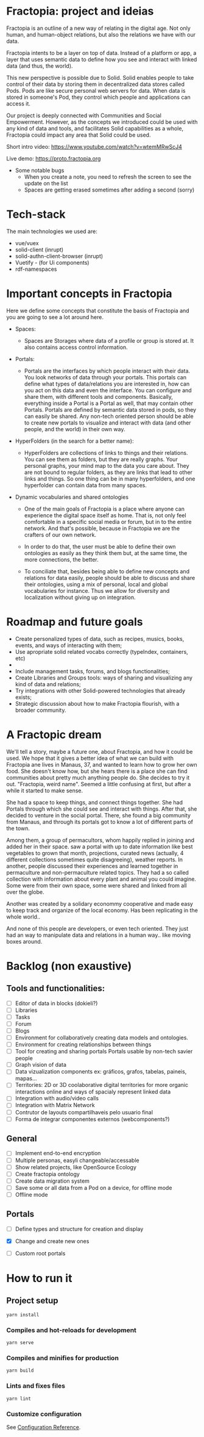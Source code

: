 
# Fractopia: project and ideias

Fractopia is an outline of a new way of relating in the digital age. Not only human, and human-object relations, but also the relations we have with our data.

Fractopia intents to be a layer on top of data. Instead of a platform or app, a layer that uses semantic data to define how you see and interact with linked data (and thus, the world).

This new perspective is possible due to Solid. Solid enables people to take control of their data by storing them in decentralized data stores called Pods. Pods are like secure personal web servers for data. When data is stored in someone's Pod, they control which people and applications can access it.

Our project is deeply connected with Communities and Social Empowerment. However, as the concepts we introduced could be used with any kind of data and tools, and facilitates Solid capabilities as a whole, Fractopia could impact any area that Solid could be used.

Short intro video: https://www.youtube.com/watch?v=wtemMRwScJ4

Live demo: https://proto.fractopia.org
- Some notable bugs
  - When you create a note, you need to refresh the screen to see the update on the list
  - Spaces are getting erased sometimes after adding a second (sorry)



# Tech-stack

The main technologies we used are:

- vue/vuex
- solid-client (inrupt)
- solid-authn-client-browser (inrupt)
- Vuetify - (for Ui components)
- rdf-namespaces

# Important concepts in Fractopia
Here we define some concepts that constitute the basis of Fractopia and you are going to see a lot around here.

- Spaces:
    
    - Spaces are Storages where data of a profile or group is stored at. It also contains access control information.
        
- Portals:
    
    - Portals are the interfaces by which people interact with their data. You look networks of data through your portals. This portals can define what types of data/relations you are interested in, how can you act on this data and even the interface. You can configure and share them, with different tools and components. Basically, everything inside a Portal is a Portal as well, that may contain other Portals. Portals are defined by semantic data stored in pods, so they can easily be shared. Any non-tech oriented person should be able to create new portals to visualize and interact with data (and other people, and the world) in their own way.
        
- HyperFolders (in the search for a better name):
    
    - HyperFolders are collections of links to things and their relations. You can see them as folders, but they are really graphs. Your personal graphs, your mind map to the data you care about. They are not bound to regular folders, as they are links that lead to other links and things. So one thing can be in many hyperfolders, and one hyperfolder can contain data from many spaces.
        
- Dynamic vocabularies and shared ontologies
    
    - One of the main goals of Fractopia is a place where anyone can experience the digital space itself as home. That is, not only feel comfortable in a specific social media or forum, but in to the entire network. And that's possible, because in Fractopia we are the crafters of our own network.
        
    - In order to do that, the user must be able to define their own ontologies as easily as they think them but, at the same time, the more connections, the better.
        
    - To conciliate that, besides being able to define new concepts and relations for data easily, people should be able to discuss and share their ontologies, using a mix of personal, local and global vocabularies for instance. Thus we allow for diversity and localization without giving up on integration.
        

# Roadmap and future goals

- Create personalized types of data, such as recipes, musics, books, events, and ways of interacting with them;
- Use apropriate solid related vocabs correctly (typeIndex, containers, etc)
- 
- Include management tasks, forums, and blogs functionalities;
- Create Libraries and Groups tools: ways of sharing and visualizing any kind of data and relations;
- Try integrations with other Solid-powered technologies that already exists;
- Strategic discussion about how to make Fractopia flourish, with a broader community.

# A Fractopic dream

We'll tell a story, maybe a future one, about Fractopia, and how it could be used. We hope that it gives a better idea of what we can build with Fractopia
ane lives in Manaus, 37, and wanted to learn how to grow her own food. She doesn't know how, but she hears there is a place she can find communities about pretty much anything people do. She decides to try it out. "Fractopia, weird name". Seemed a little confusing at first, but after a while it started to make sense.

She had a space to keep things, and connect things together. She had Portals through which she could see and interact with things. After that, she decided to venture in the social portal. There, she found a big community from Manaus, and through its portals got to know a lot of different parts of the town.

Among them, a group of permacultors, whom happily replied in joining and added her in their space. saw a portal with up to date information like best vegetables to grown that month, projections, curated news (actually, 4 different collections sometimes quite disagreeing), weather reports. In another, people discussed their experiences and learned together in permaculture and non-permaculture related topics. They had a so called collection with information about every plant and animal you could imagine. Some were from their own space, some were shared and linked from all over the globe.

Another was created by a solidary econommy cooperative and made easy to keep track and organize of the local economy. Has been replicating in the whole world..

And none of this people are developers, or even tech oriented. They just had an way to manipulate data and relations in a human way.. like moving boxes around.


# Backlog (non exaustive)

## Tools and functionalities:
- [ ] Editor of data in blocks (dokieli?)
- [ ] Libraries
- [ ] Tasks
- [ ] Forum
- [ ] Blogs
- [ ] Environment for collaboratively creating data models and ontologies.
- [ ] Environment for creating relationships between things
- [ ] Tool for creating and sharing portals Portals usable by non-tech savier people
- [ ] Graph vision of data
- [ ] Data vizualization components ex: gráficos, grafos, tabelas, paineis, mapas...
- [ ] Territories: 2D or 3D coolaborative digital territories for more organic interactions online and ways of spacialy represent linked data 
- [ ] Integration with audio/video calls
- [ ] Integration with Matrix Network
- [ ] Contrutor de layouts compartilhaveis pelo usuario final
- [ ] Forma de integrar componentes externos (webcomponents?)

## General
- [ ] Implement end-to-end encryption
- [ ] Multiple personas, easyli changeable/accessable
- [ ] Show related projects, like OpenSource Ecology
- [ ] Create fractopia ontology
- [ ] Create data migration system
- [ ] Save some or all data from a Pod on a device, for offline mode
- [ ] Offline mode

## Portals
- [ ] Define types and structure for creation and display
- [x] Change and create new ones
- [ ] Custom root portals



# How to run it 

## Project setup
```
yarn install
```

### Compiles and hot-reloads for development
```
yarn serve
```

### Compiles and minifies for production
```
yarn build
```

### Lints and fixes files
```
yarn lint
```

### Customize configuration
See [Configuration Reference](https://cli.vuejs.org/config/).
